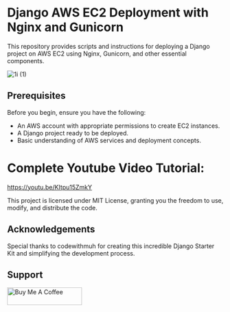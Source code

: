 # Django AWS EC2 Deployment with Nginx and Gunicorn

This repository provides scripts and instructions for deploying a Django project on AWS EC2 using Nginx, Gunicorn, and other essential components.

![1i (1)](https://github.com/codewithmuh/django-aws-ec2-nginx-gunicorn/assets/51082957/6d7f76c2-ea81-487c-b7c2-3c6d9dd3429a)

## Prerequisites

Before you begin, ensure you have the following:

- An AWS account with appropriate permissions to create EC2 instances.
- A Django project ready to be deployed.
- Basic understanding of AWS services and deployment concepts.

# Complete Youtube Video Tutorial:
https://youtu.be/KItpu15ZmkY

This project is licensed under MIT License, granting you the freedom to use, modify, and distribute the code.

## Acknowledgements
Special thanks to codewithmuh for creating this incredible Django Starter Kit and simplifying the development process.

## Support
<a href="https://www.buymeacoffee.com/codewithmuh" target="_blank"><img src="https://cdn.buymeacoffee.com/buttons/default-yellow.png" alt="Buy Me A Coffee" height="41" width="174"></a>


